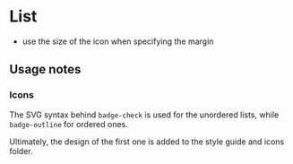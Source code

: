 # List

- use the size of the icon when specifying the margin

## Usage notes

### Icons

The SVG syntax behind `badge-check` is used for the unordered lists, while `badge-outline` for ordered ones.

Ultimately, the design of the first one is added to the style guide and icons folder.
